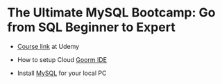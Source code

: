 # The Ultimate MySQL Bootcamp: Go from SQL Beginner to Expert

- <a href="https://gist.github.com/nax3t/2773378c4d1bada8d66d12f4d5210248" target="_blank">Course link</a> at Udemy

- How to setup Cloud <a href="https://gist.github.com/nax3t/2773378c4d1bada8d66d12f4d5210248" target="_blank">Goorm IDE</a>

- Install <a href="https://www.mysql.com/" target="_blank">MySQL</a> for your local PC

